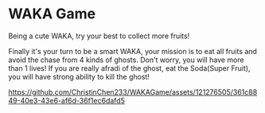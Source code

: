 # WAKA Game
Being a cute WAKA, try your best to collect more fruits!

Finally it's your turn to be a smart WAKA, your mission is to eat all fruits and avoid the chase from 4 kinds of ghosts. Don't worry, you will have more than 1 lives! If you are really afradi of the ghost, eat the Soda(Super Fruit), you will have strong ability to kill the ghost!

https://github.com/ChristinChen233/WAKAGame/assets/121276505/361c8849-40e3-43e6-af6d-36f1ec6dafd5

